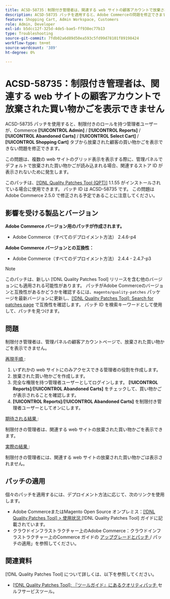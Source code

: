 ```yaml
---
title: ACSD-58735：制限付き管理者は、関連する web サイトの顧客アカウントで放棄された買い物かごを表示できません
description: ACSD-58735 パッチを適用すると、Adobe Commerceの問題を修正できます。この問題では、関連する web サイトのCommerce管理者のカスタマーアカウントページで、制限された管理者が放棄された買い物かごを表示できません。
feature: Shopping Cart, Admin Workspace, Customers
role: Admin, Developer
exl-id: b5dcc12f-325d-4de5-bae5-ff938ec77b13
type: Troubleshooting
source-git-commit: 7fdb02a6d89d50ea593c5fd99d78101f89198424
workflow-type: tm+mt
source-wordcount: '389'
ht-degree: 0%

---
```


# ACSD-58735：制限付き管理者は、関連する web サイトの顧客アカウントで放棄された買い物かごを表示できません

ACSD-58735 パッチを使用すると、制限付きのロールを持つ管理者ユーザーが、Commerce **[!UICONTROL Admin]** / **[!UICONTROL Reports]** / **[!UICONTROL Abandoned Carts]** / **[!UICONTROL Select Cart]** / **[!UICONTROL Shopping Cart]** タブから放棄された顧客の買い物かごを表示できない問題を修正できます。

この問題は、複数の web サイトのグリッド表示を表示する際に、管理パネルでデフォルトで放棄された買い物かごが読み込まれる場合、関連するストア ID が表示されないために発生します。

このパッチは、[[!DNL Quality Patches Tool (QPT)]](/help/tools/quality-patches-tool/quality-patches-tool-to-self-serve-quality-patches.md) 1.1.55 がインストールされている場合に使用できます。 パッチ ID は ACSD-58735 です。 この問題はAdobe Commerce 2.5.0 で修正される予定であることに注意してください。

## 影響を受ける製品とバージョン

**Adobe Commerce バージョン用のパッチが作成されます。**

* Adobe Commerce（すべてのデプロイメント方法） 2.4.6-p4

**Adobe Commerce バージョンとの互換性：**

* Adobe Commerce（すべてのデプロイメント方法） 2.4.4 - 2.4.7-p3

>[!NOTE]
>
>このパッチは、新しい [!DNL Quality Patches Tool] リリースを含む他のバージョンにも適用される可能性があります。 パッチがAdobe Commerceのバージョンと互換性があるかどうかを確認するには、`magento/quality-patches` パッケージを最新バージョンに更新し、[[!DNL Quality Patches Tool]: Search for patches page](https://experienceleague.adobe.com/tools/commerce-quality-patches/index.html) で互換性を確認します。 パッチ ID を検索キーワードとして使用して、パッチを見つけます。

## 問題

制限付き管理者は、管理パネルの顧客アカウントページで、放棄された買い物かごを表示できません。

<u> 再現手順 </u>:

1. いずれかの web サイトにのみアクセスできる管理者の役割を作成します。
1. 放棄された買い物かごを作成します。
1. 完全な権限を持つ管理者ユーザーとしてログインします。 **[!UICONTROL Reports]**/**[!UICONTROL Abandoned Carts]** をチェックして、買い物かごが表示されることを確認します。
1. **[!UICONTROL Reports]**/**[!UICONTROL Abandoned Carts]** を制限付き管理者ユーザーとしてオンにします。

<u> 期待される結果 </u>:

制限付きの管理者は、関連する web サイトの放棄された買い物かごを表示できます。

<u> 実際の結果 </u>:

制限付きの管理者には、関連する web サイトの放棄された買い物かごは表示されません。

## パッチの適用

個々のパッチを適用するには、デプロイメント方法に応じて、次のリンクを使用します。

* Adobe CommerceまたはMagento Open Source オンプレミス：[[!DNL Quality Patches Tool] > 使用状況 ](/help/tools/quality-patches-tool/usage.md)[!DNL Quality Patches Tool] ガイドに記載されています。
* クラウドインフラストラクチャー上のAdobe Commerce：クラウドインフラストラクチャー上のCommerce ガイドの [ アップグレードとパッチ ](https://experienceleague.adobe.com/docs/commerce-cloud-service/user-guide/develop/upgrade/apply-patches.html)/ パッチの適用」を参照してください。

## 関連資料

[!DNL Quality Patches Tool] について詳しくは、以下を参照してください。

* [[!DNL Quality Patches Tool]: 『ツールガイド』にあるクオリティパッチ ](/help/tools/quality-patches-tool/quality-patches-tool-to-self-serve-quality-patches.md) セルフサービスツール。
